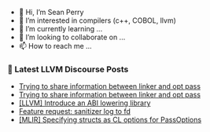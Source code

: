 - 👋 Hi, I’m Sean Perry
- 👀 I’m interested in compilers (c++, COBOL, llvm)
- 🌱 I’m currently learning ...
- 💞️ I’m looking to collaborate on ...
- 📫 How to reach me ...

<!---
s66perry/s66perry is a ✨ special ✨ repository because its `README.md` (this file) appears on your GitHub profile.
You can click the Preview link to take a look at your changes.
--->
### 📕 Latest LLVM Discourse Posts

<!-- DISCOURSE-LLVM:START -->
- [Trying to share information between linker and opt pass](https://discourse.llvm.org/t/trying-to-share-information-between-linker-and-opt-pass/84622#post_5)
- [Trying to share information between linker and opt pass](https://discourse.llvm.org/t/trying-to-share-information-between-linker-and-opt-pass/84622#post_4)
- [[LLVM] Introduce an ABI lowering library](https://discourse.llvm.org/t/llvm-introduce-an-abi-lowering-library/84554#post_5)
- [Feature request: sanitizer log to fd](https://discourse.llvm.org/t/feature-request-sanitizer-log-to-fd/84632#post_2)
- [[MLIR] Specifying structs as CL options for PassOptions](https://discourse.llvm.org/t/mlir-specifying-structs-as-cl-options-for-passoptions/84652#post_1)
<!-- DISCOURSE-LLVM:END -->
